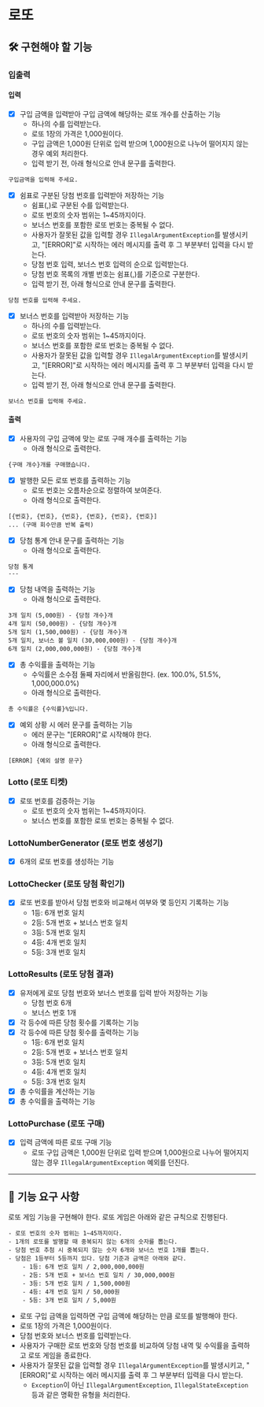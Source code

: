 # 로또

## 🛠 구현해야 할 기능

### 입출력

#### 입력

- [X] 구입 금액을 입력받아 구입 금액에 해당하는 로또 개수를 산출하는 기능
    - 하나의 수를 입력받는다.
    - 로또 1장의 가격은 1,000원이다.
    - 구입 금액은 1,000원 단위로 입력 받으며 1,000원으로 나누어 떨어지지 않는 경우 예외 처리한다.
    - 입력 받기 전, 아래 형식으로 안내 문구를 출력한다.

```
구입금액을 입력해 주세요.
```

- [X] 쉼표로 구분된 당첨 번호를 입력받아 저장하는 기능
    - 쉼표(,)로 구분된 수를 입력받는다.
    - 로또 번호의 숫자 범위는 1~45까지이다.
    - 보너스 번호를 포함한 로또 번호는 중복될 수 없다.
    - 사용자가 잘못된 값을 입력할 경우 `IllegalArgumentException`를 발생시키고, "[ERROR]"로 시작하는 에러 메시지를 출력 후 그 부분부터 입력을 다시 받는다.
    - 당첨 번호 입력, 보너스 번호 입력의 순으로 입력받는다.
    - 당첨 번호 목록의 개별 번호는 쉼표(,)를 기준으로 구분한다.
    - 입력 받기 전, 아래 형식으로 안내 문구를 출력한다.

```
당첨 번호를 입력해 주세요.
```

- [X] 보너스 번호를 입력받아 저장하는 기능
    - 하나의 수를 입력받는다.
    - 로또 번호의 숫자 범위는 1~45까지이다.
    - 보너스 번호를 포함한 로또 번호는 중복될 수 없다.
    - 사용자가 잘못된 값을 입력할 경우 `IllegalArgumentException`를 발생시키고, "[ERROR]"로 시작하는 에러 메시지를 출력 후 그 부분부터 입력을 다시 받는다.
    - 입력 받기 전, 아래 형식으로 안내 문구를 출력한다.

```
보너스 번호를 입력해 주세요.
```

#### 출력

- [X] 사용자의 구입 금액에 맞는 로또 구매 개수를 출력하는 기능
    - 아래 형식으로 출력한다.

```
{구매 개수}개를 구매했습니다.
```

- [X] 발행한 모든 로또 번호를 출력하는 기능
    - 로또 번호는 오름차순으로 정렬하여 보여준다.
    - 아래 형식으로 출력한다.

```
[{번호}, {번호}, {번호}, {번호}, {번호}, {번호}] 
... (구매 회수만큼 반복 출력)
```

- [X] 당첨 통계 안내 문구를 출력하는 기능
    - 아래 형식으로 출력한다.

```
당첨 통계
---
```

- [X] 당첨 내역을 출력하는 기능
    - 아래 형식으로 출력한다.

```
3개 일치 (5,000원) - {당첨 개수}개
4개 일치 (50,000원) - {당첨 개수}개
5개 일치 (1,500,000원) - {당첨 개수}개
5개 일치, 보너스 볼 일치 (30,000,000원) - {당첨 개수}개
6개 일치 (2,000,000,000원) - {당첨 개수}개
```

- [X] 총 수익률을 출력하는 기능
    - 수익률은 소수점 둘째 자리에서 반올림한다. (ex. 100.0%, 51.5%, 1,000,000.0%)
    - 아래 형식으로 출력한다.

```
총 수익률은 {수익률}%입니다.
```

- [X] 예외 상황 시 에러 문구를 출력하는 기능
    - 에러 문구는 "[ERROR]"로 시작해야 한다.
    - 아래 형식으로 출력한다.

```
[ERROR] {예외 설명 문구}
```

### Lotto (로또 티켓)

- [X] 로또 번호를 검증하는 기능
    - 로또 번호의 숫자 범위는 1~45까지이다.
    - 보너스 번호를 포함한 로또 번호는 중복될 수 없다.

### LottoNumberGenerator (로또 번호 생성기)

- [X] 6개의 로또 번호를 생성하는 기능

### LottoChecker (로또 당첨 확인기)

- [X] 로또 번호를 받아서 당첨 번호와 비교해서 여부와 몇 등인지 기록하는 기능
    - 1등: 6개 번호 일치
    - 2등: 5개 번호 + 보너스 번호 일치
    - 3등: 5개 번호 일치
    - 4등: 4개 번호 일치
    - 5등: 3개 번호 일치

### LottoResults (로또 당첨 결과)

- [X] 유저에게 로또 당첨 번호와 보너스 번호를 입력 받아 저장하는 기능
    - 당첨 번호 6개
    - 보너스 번호 1개
- [X] 각 등수에 따른 당첨 횟수를 기록하는 기능
- [X] 각 등수에 따른 당첨 횟수를 출력하는 기능
    - 1등: 6개 번호 일치
    - 2등: 5개 번호 + 보너스 번호 일치
    - 3등: 5개 번호 일치
    - 4등: 4개 번호 일치
    - 5등: 3개 번호 일치
- [X] 총 수익률을 계산하는 기능
- [X] 총 수익률을 출력하는 기능

### LottoPurchase (로또 구매)

- [X] 입력 금액에 따른 로또 구매 기능
    - 로또 구입 금액은 1,000원 단위로 입력 받으며 1,000원으로 나누어 떨어지지 않는 경우 `IllegalArgumentException` 예외를 던진다.

---  

## 🚀 기능 요구 사항

로또 게임 기능을 구현해야 한다. 로또 게임은 아래와 같은 규칙으로 진행된다.

```  
- 로또 번호의 숫자 범위는 1~45까지이다.  
- 1개의 로또를 발행할 때 중복되지 않는 6개의 숫자를 뽑는다.  
- 당첨 번호 추첨 시 중복되지 않는 숫자 6개와 보너스 번호 1개를 뽑는다.  
- 당첨은 1등부터 5등까지 있다. 당첨 기준과 금액은 아래와 같다.  
    - 1등: 6개 번호 일치 / 2,000,000,000원  
    - 2등: 5개 번호 + 보너스 번호 일치 / 30,000,000원  
    - 3등: 5개 번호 일치 / 1,500,000원  
    - 4등: 4개 번호 일치 / 50,000원  
    - 5등: 3개 번호 일치 / 5,000원  
```  

- 로또 구입 금액을 입력하면 구입 금액에 해당하는 만큼 로또를 발행해야 한다.
- 로또 1장의 가격은 1,000원이다.
- 당첨 번호와 보너스 번호를 입력받는다.
- 사용자가 구매한 로또 번호와 당첨 번호를 비교하여 당첨 내역 및 수익률을 출력하고 로또 게임을 종료한다.
- 사용자가 잘못된 값을 입력할 경우 `IllegalArgumentException`를 발생시키고, "[ERROR]"로 시작하는 에러 메시지를 출력 후 그 부분부터 입력을 다시 받는다.
    - `Exception`이 아닌 `IllegalArgumentException`, `IllegalStateException` 등과 같은 명확한 유형을 처리한다.